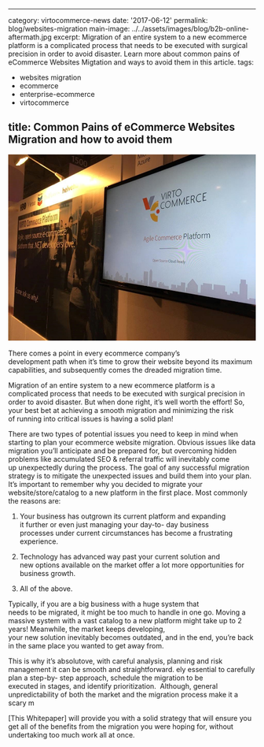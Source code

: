  ---
category: virtocommerce-news
date: '2017-06-12'
permalink: blog/websites-migration
main-image: ../../assets/images/blog/b2b-online-aftermath.jpg
excerpt: Migration of an entire system to a new ecommerce platform is a complicated process that needs to be executed with surgical precision in order to avoid disaster. Learn more about common pains of eCommerce Websites Migtation and ways to avoid them in this article.
tags:

- websites migration
- ecommerce
- enterprise-ecommerce
- virtocommerce

title: Common Pains of eCommerce Websites Migration 
and how to avoid them
---

<img src='../../assets/images/blog/b2b-online-aftermath.jpg'>

There comes a point in every ecommerce company’s development path when it’s time to grow their website beyond its maximum capabilities, and subsequently comes the dreaded migration time. 

Migration of an entire system to a new ecommerce platform is a complicated process that needs to be executed with surgical precision in order to avoid disaster. But when done right, it’s well worth the effort! So, your best bet at achieving a smooth migration and minimizing the risk of running into critical issues is having a solid plan!  

There are two types of potential issues you need to keep in mind when starting to plan your ecommerce website migration. Obvious issues like data migration you’ll anticipate and be prepared for, but overcoming hidden problems like accumulated SEO &amp; referral traffic will inevitably come up unexpectedly during the process. The goal of any successful migration strategy is to mitigate the unexpected issues and build them into your plan.
It’s important to remember why you decided to migrate your website/store/catalog to a new platform in the first place. Most commonly the reasons are: 

1. Your business has outgrown its current platform and expanding it further or even just managing your day-to- day business processes under current circumstances has become a frustrating experience. 

2. Technology has advanced way past your current solution and new options available on the market offer a lot more opportunities for business growth. 

3. All of the above. 

Typically, if you are a big business with a huge system that needs to be migrated, it might be too much to handle in one go. Moving a massive system with a vast catalog to a new platform might take up to 2 years! Meanwhile, the market keeps developing, your new solution inevitably becomes outdated, and in the end, you’re back in the same place you wanted to get away from.  

This is why it’s absolutove, with careful analysis, planning and risk management it can be smooth and straightforward.
ely essential to carefully plan a step-by- step approach, schedule the migration to be executed in stages, and identify prioritization. 
Although, general unpredictability of both the market and the migration process make it a scary m

[This Whitepaper] will provide you with a solid strategy that will ensure you get all of the benefits from the migration you were hoping for, without undertaking too much work all at once.
